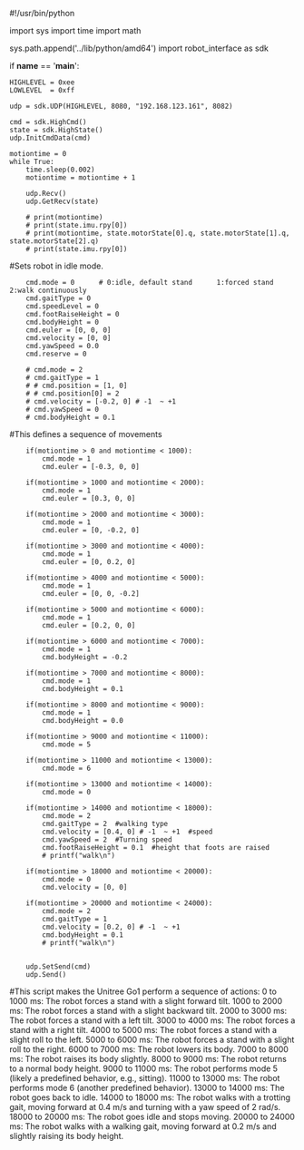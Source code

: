 #!/usr/bin/python

import sys
import time
import math

sys.path.append('../lib/python/amd64')
import robot_interface as sdk


if __name__ == '__main__':

    HIGHLEVEL = 0xee
    LOWLEVEL  = 0xff

    udp = sdk.UDP(HIGHLEVEL, 8080, "192.168.123.161", 8082)

    cmd = sdk.HighCmd()
    state = sdk.HighState()
    udp.InitCmdData(cmd)

    motiontime = 0
    while True:
        time.sleep(0.002)
        motiontime = motiontime + 1

        udp.Recv()
        udp.GetRecv(state)
        
        # print(motiontime)
        # print(state.imu.rpy[0])
        # print(motiontime, state.motorState[0].q, state.motorState[1].q, state.motorState[2].q)
        # print(state.imu.rpy[0])

#Sets robot in idle mode.

        cmd.mode = 0      # 0:idle, default stand      1:forced stand     2:walk continuously
        cmd.gaitType = 0
        cmd.speedLevel = 0
        cmd.footRaiseHeight = 0
        cmd.bodyHeight = 0
        cmd.euler = [0, 0, 0]
        cmd.velocity = [0, 0]
        cmd.yawSpeed = 0.0
        cmd.reserve = 0

        # cmd.mode = 2
        # cmd.gaitType = 1
        # # cmd.position = [1, 0]
        # # cmd.position[0] = 2
        # cmd.velocity = [-0.2, 0] # -1  ~ +1
        # cmd.yawSpeed = 0
        # cmd.bodyHeight = 0.1

#This defines a sequence of movements

        if(motiontime > 0 and motiontime < 1000):
            cmd.mode = 1
            cmd.euler = [-0.3, 0, 0]
        
        if(motiontime > 1000 and motiontime < 2000):
            cmd.mode = 1
            cmd.euler = [0.3, 0, 0]
        
        if(motiontime > 2000 and motiontime < 3000):
            cmd.mode = 1
            cmd.euler = [0, -0.2, 0]
        
        if(motiontime > 3000 and motiontime < 4000):
            cmd.mode = 1
            cmd.euler = [0, 0.2, 0]
        
        if(motiontime > 4000 and motiontime < 5000):
            cmd.mode = 1
            cmd.euler = [0, 0, -0.2]
        
        if(motiontime > 5000 and motiontime < 6000):
            cmd.mode = 1
            cmd.euler = [0.2, 0, 0]
        
        if(motiontime > 6000 and motiontime < 7000):
            cmd.mode = 1
            cmd.bodyHeight = -0.2
        
        if(motiontime > 7000 and motiontime < 8000):
            cmd.mode = 1
            cmd.bodyHeight = 0.1
        
        if(motiontime > 8000 and motiontime < 9000):
            cmd.mode = 1
            cmd.bodyHeight = 0.0
        
        if(motiontime > 9000 and motiontime < 11000):
            cmd.mode = 5
        
        if(motiontime > 11000 and motiontime < 13000):
            cmd.mode = 6
        
        if(motiontime > 13000 and motiontime < 14000):
            cmd.mode = 0
        
        if(motiontime > 14000 and motiontime < 18000):
            cmd.mode = 2
            cmd.gaitType = 2  #walking type
            cmd.velocity = [0.4, 0] # -1  ~ +1  #speed
            cmd.yawSpeed = 2  #Turning speed
            cmd.footRaiseHeight = 0.1  #height that foots are raised
            # printf("walk\n")
        
        if(motiontime > 18000 and motiontime < 20000):
            cmd.mode = 0
            cmd.velocity = [0, 0]
        
        if(motiontime > 20000 and motiontime < 24000):
            cmd.mode = 2
            cmd.gaitType = 1
            cmd.velocity = [0.2, 0] # -1  ~ +1
            cmd.bodyHeight = 0.1
            # printf("walk\n")
            

        udp.SetSend(cmd)
        udp.Send()


#This script makes the Unitree Go1 perform a sequence of actions:
0 to 1000 ms: The robot forces a stand with a slight forward tilt.
1000 to 2000 ms: The robot forces a stand with a slight backward tilt.
2000 to 3000 ms: The robot forces a stand with a left tilt.
3000 to 4000 ms: The robot forces a stand with a right tilt.
4000 to 5000 ms: The robot forces a stand with a slight roll to the left.
5000 to 6000 ms: The robot forces a stand with a slight roll to the right.
6000 to 7000 ms: The robot lowers its body.
7000 to 8000 ms: The robot raises its body slightly.
8000 to 9000 ms: The robot returns to a normal body height.
9000 to 11000 ms: The robot performs mode 5 (likely a predefined behavior, e.g., sitting).
11000 to 13000 ms: The robot performs mode 6 (another predefined behavior).
13000 to 14000 ms: The robot goes back to idle.
14000 to 18000 ms: The robot walks with a trotting gait, moving forward at 0.4 m/s and turning with a yaw speed of 2 rad/s.
18000 to 20000 ms: The robot goes idle and stops moving.
20000 to 24000 ms: The robot walks with a walking gait, moving forward at 0.2 m/s and slightly raising its body height.

